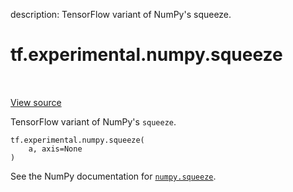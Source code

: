 description: TensorFlow variant of NumPy's squeeze.

<div itemscope itemtype="http://developers.google.com/ReferenceObject">
<meta itemprop="name" content="tf.experimental.numpy.squeeze" />
<meta itemprop="path" content="Stable" />
</div>

# tf.experimental.numpy.squeeze

<!-- Insert buttons and diff -->

<table class="tfo-notebook-buttons tfo-api nocontent" align="left">

</table>

<a target="_blank" href="/code/stable/tensorflow/python/ops/numpy_ops/np_array_ops.py">View source</a>



TensorFlow variant of NumPy's `squeeze`.

<pre class="devsite-click-to-copy prettyprint lang-py tfo-signature-link">
<code>tf.experimental.numpy.squeeze(
    a, axis=None
)
</code></pre>



<!-- Placeholder for "Used in" -->

See the NumPy documentation for [`numpy.squeeze`](https://numpy.org/doc/1.16/reference/generated/numpy.squeeze.html).
